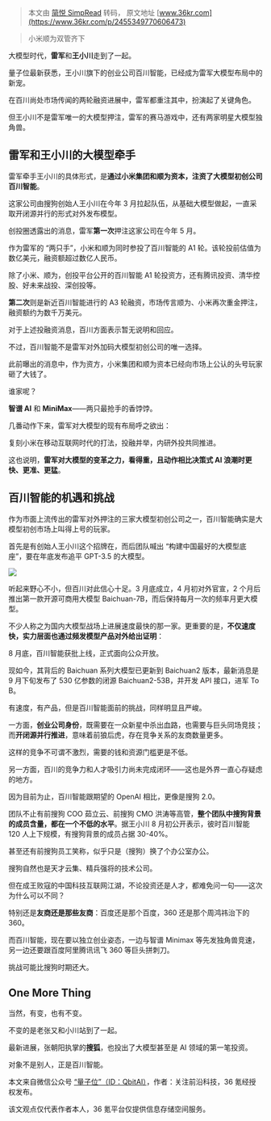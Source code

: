 > 本文由 [简悦 SimpRead](http://ksria.com/simpread/) 转码， 原文地址 [www.36kr.com](https://www.36kr.com/p/2455349770606473)

> 小米顺为双管齐下

大模型时代，**雷军**和**王小川**走到了一起。

量子位最新获悉，王小川旗下的创业公司百川智能，已经成为雷军大模型布局中的新宠。

在百川尚处市场传闻的两轮融资进展中，雷军都重注其中，扮演起了关键角色。

但王小川不是雷军唯一的大模型押注，雷军的赛马游戏中，还有两家明星大模型独角兽。

**雷军和王小川的大模型牵手**
----------------

雷军牵手王小川的具体形式，是**通过小米集团和顺为资本，注资了大模型初创公司百川智能**。

这家公司由搜狗创始人王小川在今年 3 月拉起队伍，从基础大模型做起，一直采取开闭源并行的形式对外发布模型。

创投圈透露出的消息，雷军**第一次**押注这家公司在今年 5 月。

作为雷军的 “两只手”，小米和顺为同时参投了百川智能的 A1 轮。该轮投前估值为数亿美元，融资额超过数亿人民币。

除了小米、顺为，创投平台公开的百川智能 A1 轮投资方，还有腾讯投资、清华控股、好未来战投、深创投等。

**第二次**则是新近百川智能进行的 A3 轮融资，市场传言顺为、小米再次重金押注，融资额约为数千万美元。

对于上述投融资消息，百川方面表示暂无说明和回应。

不过，百川智能不是雷军对外加码大模型初创公司的唯一选择。

此前曝出的消息中，作为资方，小米集团和顺为资本已经向市场上公认的头号玩家砸了大钱了。

谁家呢？

**智谱 AI** 和 **MiniMax**——两只最抢手的香饽饽。

几番动作下来，雷军对大模型的现有布局呼之欲出：

复刻小米在移动互联网时代的打法，投融并举，内研外投共同推进。

这也说明，**雷军对大模型的变革之力，看得重，且动作相比决策式 AI 浪潮时更快、更准、更猛**。

**百川智能的机遇和挑战**
--------------

作为市面上流传出的雷军对外押注的三家大模型初创公司之一，百川智能确实是大模型初创市场上叫得上号的玩家。

首先是有创始人王小川这个招牌在，而后团队喊出 “构建中国最好的大模型底座”，要在年底发布追平 GPT-3.5 的大模型。

![](https://img.36krcdn.com/hsossms/20231001/v2_1deac10fe2aa4e2b9fb600876a215d74@000000_oswg87181oswg1080oswg630_img_000?x-oss-process=image/format,jpg/interlace,1/format,jpg/interlace,1/format,jpg/interlace,1/format,jpg/interlace,1)

听起来野心不小，但百川对此信心十足。3 月底成立，4 月初对外官宣，2 个月后推出第一款开源可商用大模型 Baichuan-7B，而后保持每月一次的频率月更大模型。

不少人称之为国内大模型战场上进展速度最快的那一家。更重要的是，**不仅速度快，实力层面也通过频发模型产品对外给出证明**：

8 月底，百川智能获批上线，正式面向公众开放。

现如今，其背后的 Baichuan 系列大模型已更新到 Baichuan2 版本，最新消息是 9 月下旬发布了 530 亿参数的闭源 Baichuan2-53B，并开发 API 接口，进军 To B。

有速度，有产品，但是百川智能面前的挑战，同样明显且严峻。

一方面，**创业公司身份**，既需要在一众新星中杀出血路，也需要与巨头同场竞技；而**开闭源并行推进**，意味着前狼后虎，存在竞争关系的友商数量更多。

这样的竞争不可谓不激烈，需要的钱和资源门槛更是不低。

另一方面，百川的竞争力和人才吸引力尚未完成闭环——这也是外界一直心存疑虑的地方。

因为目前为止，百川智能跟期望的 OpenAI 相比，更像是搜狗 2.0。

团队不止有前搜狗 COO 茹立云、前搜狗 CMO 洪涛等高管，**整个团队中搜狗背景的成员含量，都在一个不低的水平**。据王小川 8 月初公开表示，彼时百川智能 120 人上下规模，有搜狗背景的成员占据 30-40%。

甚至还有前搜狗员工笑称，似乎只是（搜狗）换了个办公室办公。

搜狗自然也是天才云集、精兵强将的技术公司。

但在成王败寇的中国科技互联网江湖，不论投资还是人才，都难免问一句——这次为什么可以不同？

特别还是**友商还是那些友商**：百度还是那个百度，360 还是那个周鸿祎治下的 360。

而百川智能，现在要以独立创业姿态，一边与智谱 Minimax 等先发独角兽竞速，另一边还要跟百度阿里腾讯讯飞 360 等巨头拼刺刀。

挑战可能比搜狗时期还大。

**One More Thing**
------------------

当然，有变，也有不变。

不变的是老张又和小川站到了一起。

最新进展，张朝阳执掌的**搜狐**，也投出了大模型甚至是 AI 领域的第一笔投资。

对象不是别人，正是百川智能。

本文来自微信公众号 [“量子位”（ID：QbitAI）](http://mp.weixin.qq.com/s?__biz=MzIzNjc1NzUzMw==&mid=2247697654&idx=1&sn=1c9584c3edd8654c5ab4765694990485&chksm=e8df7384dfa8fa92d60c654d742c29ae3b25919e4449a20bc12cc7a4e7a81e6e9736a84423f6&scene=0&xtrack=1#rd)，作者：关注前沿科技，36 氪经授权发布。

该文观点仅代表作者本人，36 氪平台仅提供信息存储空间服务。